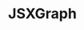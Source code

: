 ---
title: JSXGraph
title_only: true
header: JSXGraph - Dynamic Mathematics with JavaScript
menu_title: Home
order: 0
layout: splash
is_home: true
sitemap:
  priority: 1
  changefreq: 'daily'

splash:

  image: /media/conf2024.jpg
  color: var(--bs-primary)
  content:
    - file: start
      overlay_background: rgba(var(--bs-secondary-faded-rgb), 0.90)

sections:

  - file: example1
    layout: board-block
    data:
      boardid: box-123456789

  - file: example2
    layout: board-block
    data:
      boardid: box-202506271643
      board_pos: second
      
  - file: description
    layout: text
  
  - file: features
    layout: text

---